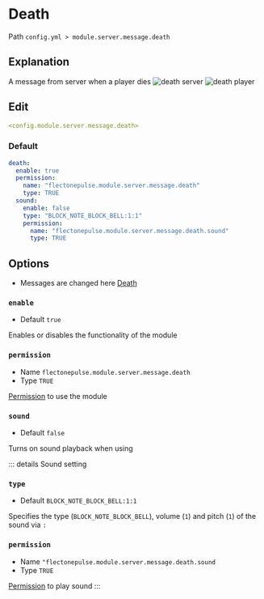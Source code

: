 # Death
Path `config.yml > module.server.message.death`

## Explanation
A message from server when a player dies
![death server](/deathserver.png)
![death player](/deathplayer.png)

## Edit
```yaml
<config.module.server.message.death>
```

### Default
```yaml
death:
  enable: true
  permission:
    name: "flectonepulse.module.server.message.death"
    type: TRUE
  sound:
    enable: false
    type: "BLOCK_NOTE_BLOCK_BELL:1:1"
    permission:
      name: "flectonepulse.module.server.message.death.sound"
      type: TRUE
```

## Options

- Messages are changed here [Death](/en/messages/en_us/module/server/message/death/)

### `enable`
- Default `true`

Enables or disables the functionality of the module

### `permission`
- Name `flectonepulse.module.server.message.death`
- Type `TRUE`

[Permission](/en/config/module/#explanation) to use the module

### `sound`
- Default `false`

Turns on sound playback when using

::: details Sound setting
### `type`
- Default `BLOCK_NOTE_BLOCK_BELL:1:1`

Specifies the type (`BLOCK_NOTE_BLOCK_BELL`), volume (`1`) and pitch (`1`) of the sound via `:`

### `permission`
- Name `"flectonepulse.module.server.message.death.sound`
- Type `TRUE`

[Permission](/en/config/module/#explanation) to play sound
:::

